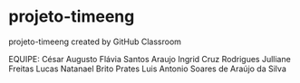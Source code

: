 # projeto-timeeng
projeto-timeeng created by GitHub Classroom

EQUIPE:
César Augusto
Flávia Santos Araujo
Ingrid Cruz Rodrigues
Julliane Freitas
Lucas Natanael Brito Prates
Luis Antonio Soares de Araújo da Silva
